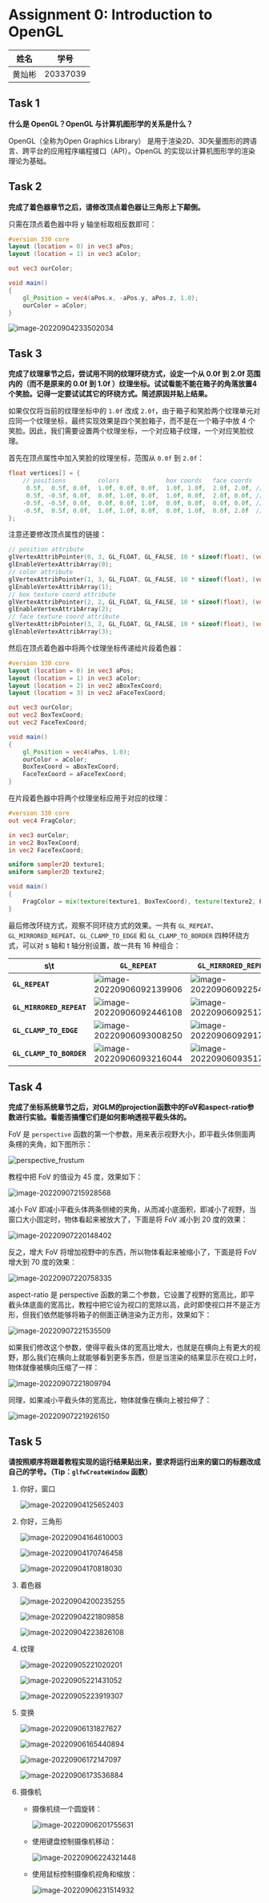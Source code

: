 # Assignment 0: Introduction to OpenGL

|  姓名  |   学号   |
| :----: | :------: |
| 黄灿彬 | 20337039 |

## Task 1 

**什么是 OpenGL？OpenGL 与计算机图形学的关系是什么？**

OpenGL（全称为Open Graphics Library） 是用于渲染2D、3D矢量图形的跨语言、跨平台的应用程序编程接口（API）。OpenGL 的实现以计算机图形学的渲染理论为基础。

## Task 2

**完成了着色器章节之后，请修改顶点着色器让三角形上下颠倒。**

只需在顶点着色器中将 y 轴坐标取相反数即可：

```glsl
#version 330 core
layout (location = 0) in vec3 aPos;
layout (location = 1) in vec3 aColor;

out vec3 ourColor;

void main()
{
    gl_Position = vec4(aPos.x, -aPos.y, aPos.z, 1.0);
    ourColor = aColor;
}
```

![image-20220904233502034](assets/image-20220904233502034.png)

## Task 3

**完成了纹理章节之后，尝试用不同的纹理环绕方式，设定一个从 0.0f 到 2.0f 范围内的（而不是原来的 0.0f 到 1.0f ）纹理坐标。试试看能不能在箱子的角落放置4个笑脸。记得一定要试试其它的环绕方式。简述原因并贴上结果。**

如果仅仅将当前的纹理坐标中的 `1.0f` 改成 `2.0f`，由于箱子和笑脸两个纹理单元对应同一个纹理坐标，最终实现效果是四个笑脸箱子，而不是在一个箱子中放 4 个笑脸。因此，我们需要设置两个纹理坐标，一个对应箱子纹理，一个对应笑脸纹理。

首先在顶点属性中加入笑脸的纹理坐标，范围从 `0.0f` 到 `2.0f`：

```C++
float vertices[] = {
    // positions         colors             box coords   face coords
     0.5f,  0.5f, 0.0f,  1.0f, 0.0f, 0.0f,  1.0f, 1.0f,  2.0f, 2.0f, // top right
     0.5f, -0.5f, 0.0f,  0.0f, 1.0f, 0.0f,  1.0f, 0.0f,  2.0f, 0.0f, // bottom right
    -0.5f, -0.5f, 0.0f,  0.0f, 0.0f, 1.0f,  0.0f, 0.0f,  0.0f, 0.0f, // bottom left
    -0.5f,  0.5f, 0.0f,  1.0f, 1.0f, 0.0f,  0.0f, 1.0f,  0.0f, 2.0f  // top left
};
```

注意还要修改顶点属性的链接：

```C++
// position attribute
glVertexAttribPointer(0, 3, GL_FLOAT, GL_FALSE, 10 * sizeof(float), (void *)0);
glEnableVertexAttribArray(0);
// color attribute
glVertexAttribPointer(1, 3, GL_FLOAT, GL_FALSE, 10 * sizeof(float), (void *)(3 * sizeof(float)));
glEnableVertexAttribArray(1);
// box texture coord attribute
glVertexAttribPointer(2, 2, GL_FLOAT, GL_FALSE, 10 * sizeof(float), (void *)(6 * sizeof(float)));
glEnableVertexAttribArray(2);
// face texture coord attribute
glVertexAttribPointer(3, 2, GL_FLOAT, GL_FALSE, 10 * sizeof(float), (void *)(8 * sizeof(float)));
glEnableVertexAttribArray(3);
```

然后在顶点着色器中将两个纹理坐标传递给片段着色器：

```glsl
#version 330 core
layout (location = 0) in vec3 aPos;
layout (location = 1) in vec3 aColor;
layout (location = 2) in vec2 aBoxTexCoord;
layout (location = 3) in vec2 aFaceTexCoord;

out vec3 ourColor;
out vec2 BoxTexCoord;
out vec2 FaceTexCoord;

void main()
{
    gl_Position = vec4(aPos, 1.0);
    ourColor = aColor;
    BoxTexCoord = aBoxTexCoord;
    FaceTexCoord = aFaceTexCoord;
}
```

在片段着色器中将两个纹理坐标应用于对应的纹理：

```glsl
#version 330 core
out vec4 FragColor;

in vec3 ourColor;
in vec2 BoxTexCoord;
in vec2 FaceTexCoord;

uniform sampler2D texture1;
uniform sampler2D texture2;

void main()
{
    FragColor = mix(texture(texture1, BoxTexCoord), texture(texture2, FaceTexCoord), 0.2);
}
```

最后修改环绕方式，观察不同环绕方式的效果。一共有 `GL_REPEAT`、`GL_MIRRORED_REPEAT`、`GL_CLAMP_TO_EDGE` 和 `GL_CLAMP_TO_BORDER` 四种环绕方式，可以对 s 轴和 t 轴分别设置，故一共有 16 种组合：

| s\t                      | `GL_REPEAT`                                                  | `GL_MIRRORED_REPEAT`                                         | `GL_CLAMP_TO_EDGE`                                           | `GL_CLAMP_TO_BORDER`                                         |
| ------------------------ | ------------------------------------------------------------ | ------------------------------------------------------------ | ------------------------------------------------------------ | ------------------------------------------------------------ |
| **`GL_REPEAT`**          | ![image-20220906092139906](assets/image-20220906092139906.png) | ![image-20220906092254218](assets/image-20220906092254218.png) | ![image-20220906092336314](assets/image-20220906092336314.png) | ![image-20220906092411317](assets/image-20220906092411317.png) |
| **`GL_MIRRORED_REPEAT`** | ![image-20220906092446108](assets/image-20220906092446108.png) | ![image-20220906092517499](assets/image-20220906092517499.png) | ![image-20220906092648601](assets/image-20220906092648601.png) | ![image-20220906092746834](assets/image-20220906092746834.png) |
| **`GL_CLAMP_TO_EDGE`**   | ![image-20220906093008250](assets/image-20220906093008250.png) | ![image-20220906092917161](assets/image-20220906092917161.png) | ![image-20220906092855397](assets/image-20220906092855397.png) | ![image-20220906092831624](assets/image-20220906092831624.png) |
| **`GL_CLAMP_TO_BORDER`** | ![image-20220906093216044](assets/image-20220906093216044.png) | ![image-20220906093517811](assets/image-20220906093517811.png) | ![image-20220906093538722](assets/image-20220906093538722.png) | ![image-20220906093557709](assets/image-20220906093557709.png) |

## Task 4

**完成了坐标系统章节之后，对GLM的projection函数中的FoV和aspect-ratio参数进行实验。看能否搞懂它们是如何影响透视平截头体的。**

FoV 是 `perspective` 函数的第一个参数，用来表示视野大小，即平截头体侧面两条楞的夹角，如下图所示：

![ perspective_frustum](assets/perspective_frustum.png)

教程中把 FoV 的值设为 45 度，效果如下：

![image-20220907215928568](assets/image-20220907215928568.png)

减小 FoV 即减小平截头体两条侧棱的夹角，从而减小底面积，即减小了视野，当窗口大小固定时，物体看起来被放大了，下面是将 FoV 减小到 20 度的效果：

![image-20220907220148402](assets/image-20220907220148402.png)

反之，增大 FoV 将增加视野中的东西，所以物体看起来被缩小了，下面是将 FoV 增大到 70 度的效果：

![image-20220907220758335](assets/image-20220907220758335.png)

aspect-ratio 是 perspective 函数的第二个参数，它设置了视野的宽高比，即平截头体底面的宽高比，教程中把它设为视口的宽除以高，此时即使视口并不是正方形，但我们依然能够将箱子的侧面正确渲染为正方形，效果如下：

![image-20220907221535509](assets/image-20220907221535509.png)

如果我们修改这个参数，使得平截头体的宽高比增大，也就是在横向上有更大的视野，那么我们在横向上就能够看到更多东西，但是当渲染的结果显示在视口上时，物体就像被横向压缩了一样：

![image-20220907221809794](assets/image-20220907221809794.png)

同理，如果减小平截头体的宽高比，物体就像在横向上被拉伸了：

![image-20220907221926150](assets/image-20220907221926150.png)

## Task 5

**请按照顺序将跟着教程实现的运行结果贴出来，要求将运行出来的窗口的标题改成自己的学号。（Tip：`glfwCreateWindow` 函数）**

1. 你好，窗口

   ![image-20220904125652403](assets/image-20220904125652403.png)

2. 你好，三角形

   ![image-20220904164610003](assets/image-20220904164610003.png)

   ![image-20220904170746458](assets/image-20220904170746458.png)

   ![image-20220904170818030](assets/image-20220904170818030.png)

3. 着色器

   ![image-20220904200235255](assets/image-20220904200235255.png)

   ![image-20220904221809858](assets/image-20220904221809858.png)

   ![image-20220904223826108](assets/image-20220904223826108.png)

4. 纹理

   ![image-20220905221020201](assets/image-20220905221020201.png)

   ![image-20220905221431052](assets/image-20220905221431052.png)

   ![image-20220905223919307](assets/image-20220905223919307.png)

5. 变换

   ![image-20220906131827627](assets/image-20220906131827627.png)

   ![image-20220906165440894](assets/image-20220906165440894.png)

   ![image-20220906172147097](assets/image-20220906172147097.png)

   ![image-20220906173536884](assets/image-20220906173536884.png)

6. 摄像机

   * 摄像机绕一个圆旋转：

     ![image-20220906201755631](assets/image-20220906201755631.png)

   * 使用键盘控制摄像机移动：

     ![image-20220906224321448](assets/image-20220906224321448.png)

   * 使用鼠标控制摄像机视角和缩放：

     ![image-20220906231514932](assets/image-20220906231514932.png)

     

   